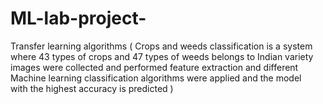 
# ML-lab-project-
Transfer learning algorithms ( Crops and weeds classification is a system where 43 types of crops
and 47 types of weeds belongs to Indian variety images were
collected and performed feature extraction and different Machine learning classification
algorithms were applied and the model with the highest accuracy is predicted )
